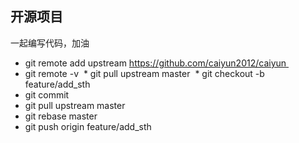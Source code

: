 ## 开源项目

一起编写代码，加油

* git remote add upstream https://github.com/caiyun2012/caiyun 
* git remote -v
 * git pull upstream master
 * git checkout -b feature/add_sth 
* git commit
* git pull upstream master
* git rebase master
* git push origin feature/add_sth

